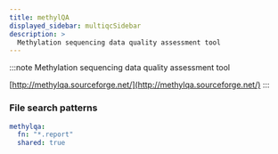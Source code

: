 ```yaml
---
title: methylQA
displayed_sidebar: multiqcSidebar
description: >
  Methylation sequencing data quality assessment tool
---
```


<!--
~~~~~ DO NOT EDIT ~~~~~
This file is autogenerated from the MultiQC module python docstring.
Do not edit the markdown, it will be overwritten.

File path for the source of this content: multiqc/modules/methylqa/methylqa.py
~~~~~~~~~~~~~~~~~~~~~~~
-->

:::note
Methylation sequencing data quality assessment tool

[http://methylqa.sourceforge.net/](http://methylqa.sourceforge.net/)
:::

### File search patterns

```yaml
methylqa:
  fn: "*.report"
  shared: true
```
